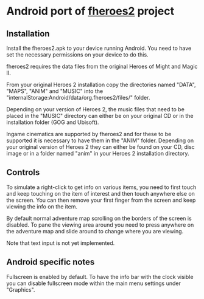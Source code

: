# Android port of [**fheroes2**](README.md) project

## Installation
Install the fheroes2.apk to your device running Android. You need to have set the necessary permissions on your device to
do this.

fheroes2 requires the data files from the original Heroes of Might and Magic II.

From your original Heroes 2 installation copy the directories named "DATA", "MAPS", "ANIM" and "MUSIC" into the
"internalStorage:Android/data/org.fheroes2/files/" folder.

Depending on your version of Heroes 2, the music files that need to be placed in the "MUSIC" directory can either be on your
original CD or in the installation folder (GOG and Ubisoft).

Ingame cinematics are supported by fheroes2 and for these to be supported it is necessary to have them in the "ANIM" folder.
Depending on your original version of Heroes 2 they can either be found on your CD, disc image or in a folder named "anim" in
your Heroes 2 installation directory.

## Controls
To simulate a right-click to get info on various items, you need to first touch and keep touching on the item of interest
and then touch anywhere else on the screen. You can then remove your first finger from the screen and keep viewing the info
on the item.

By default normal adventure map scrolling on the borders of the screen is disabled. To pane the viewing area around you
need to press anywhere on the adventure map and slide around to change where you are viewing.

Note that text input is not yet implemented.

## Android specific notes
Fullscreen is enabled by default. To have the info bar with the clock visible you can disable fullscreen mode within the
main menu settings under "Graphics".
